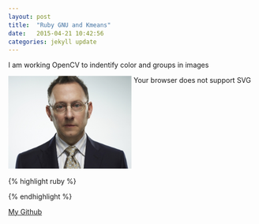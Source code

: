 ```yaml
---
layout: post
title:  "Ruby GNU and Kmeans"
date:   2015-04-21 10:42:56
categories: jekyll update
---
```

I am working OpenCV to indentify color and groups in images

 <object width="250px"  style="float: right; " id="front-page-logo" type="image/svg+xml" data="/media/colorplot.svg">Your browser does not support SVG</object>

 <img width="250px" src="/media/MichaelEmerson.jpg">


{% highlight ruby %}

{% endhighlight %}




[My Github][github]


[github]:      http://github.com/joegyoung

